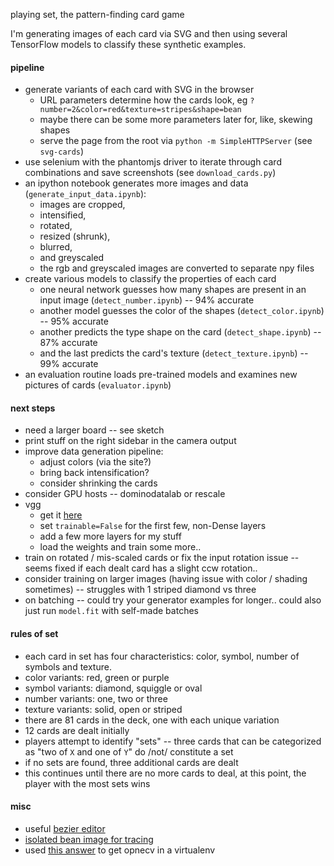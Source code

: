 playing set, the pattern-finding card game

I'm generating images of each card via SVG
and then using several TensorFlow models to classify these synthetic examples.


#### pipeline
* generate variants of each card with SVG in the browser
  * URL parameters determine how the cards look, eg `?number=2&color=red&texture=stripes&shape=bean`
  * maybe there can be some more parameters later for, like, skewing shapes
  * serve the page from the root via `python -m SimpleHTTPServer` (see `svg-cards`)
* use selenium with the phantomjs driver to iterate through card combinations
and save screenshots (see `download_cards.py`)
* an ipython notebook generates more images and data (`generate_input_data.ipynb`):
  * images are cropped,
  * intensified,
  * rotated,
  * resized (shrunk),
  * blurred,
  * and greyscaled
  * the rgb and greyscaled images are converted to separate npy files
* create various models to classify the properties of each card
  * one neural network guesses how many shapes are present in an input image
  (`detect_number.ipynb`) -- 94% accurate
  * another model guesses the color of the shapes (`detect_color.ipynb`) -- 95% accurate
  * another predicts the type shape on the card (`detect_shape.ipynb`) -- 87% accurate
  * and the last predicts the card's texture (`detect_texture.ipynb`) -- 99% accurate
* an evaluation routine loads pre-trained models and examines new pictures of cards
(`evaluator.ipynb`)


#### next steps
* need a larger board -- see sketch
* print stuff on the right sidebar in the camera output
* improve data generation pipeline:
  * adjust colors (via the site?)
  * bring back intensification?
  * consider shrinking the cards
* consider GPU hosts -- dominodatalab or rescale
* vgg
  * get it [here](https://gist.github.com/baraldilorenzo/07d7802847aaad0a35d3)
  * set `trainable=False` for the first few, non-Dense layers
  * add a few more layers for my stuff
  * load the weights and train some more..
* train on rotated / mis-scaled cards or fix the input rotation issue --
seems fixed if each dealt card has a slight ccw rotation..
* consider training on larger images (having issue with color / shading sometimes) --
struggles with 1 striped diamond vs three
* on batching -- could try your generator examples for longer..
could also just run `model.fit` with self-made batches


#### rules of set
* each card in set has four characteristics:
color, symbol, number of symbols and texture.
* color variants: red, green or purple
* symbol variants: diamond, squiggle or oval
* number variants: one, two or three
* texture variants: solid, open or striped
* there are 81 cards in the deck, one with each unique variation
* 12 cards are dealt initially
* players attempt to identify "sets" --
three cards that can be categorized as "two of `X` and one of `Y`" do /not/ constitute a set
* if no sets are found, three additional cards are dealt
* this continues until there are no more cards to deal,
at this point, the player with the most sets wins


#### misc
* useful [bezier editor](http://www.victoriakirst.com/beziertool)
* [isolated bean image for tracing](http://i.imgur.com/U9k6OMR.png)
* used [this answer](http://stackoverflow.com/a/12043136/232638) to get opnecv in a virtualenv
